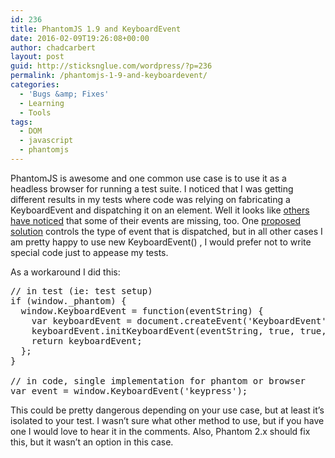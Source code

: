 ```yaml
---
id: 236
title: PhantomJS 1.9 and KeyboardEvent
date: 2016-02-09T19:26:08+00:00
author: chadcarbert
layout: post
guid: http://sticksnglue.com/wordpress/?p=236
permalink: /phantomjs-1-9-and-keyboardevent/
categories:
  - 'Bugs &amp; Fixes'
  - Learning
  - Tools
tags:
  - DOM
  - javascript
  - phantomjs
---
```

PhantomJS is awesome and one common use case is to use it as a headless browser for running a test suite. I noticed that I was getting different results in my tests where code was relying on fabricating a KeyboardEvent and dispatching it on an element. Well it looks like [others have noticed](https://github.com/ariya/phantomjs/issues/11289#issuecomment-45428729) that some of their events are missing, too. One [proposed solution](https://github.com/ariya/phantomjs/issues/11289#issuecomment-38880333) controls the type of event that is dispatched, but in all other cases I am pretty happy to use <span class="lang:default decode:true  crayon-inline  ">new KeyboardEvent()</span> , I would prefer not to write special code just to appease my tests.

As a workaround I did this:

<pre class="lang:js decode:true">// in test (ie: test setup)
if (window._phantom) {
  window.KeyboardEvent = function(eventString) {
    var keyboardEvent = document.createEvent('KeyboardEvent');
    keyboardEvent.initKeyboardEvent(eventString, true, true, window, 1, 0, 0);
    return keyboardEvent;
  };
}

// in code, single implementation for phantom or browser
var event = window.KeyboardEvent('keypress');</pre>

This could be pretty dangerous depending on your use case, but at least it&#8217;s isolated to your test. I wasn&#8217;t sure what other method to use, but if you have one I would love to hear it in the comments. Also, Phantom 2.x should fix this, but it wasn&#8217;t an option in this case.